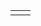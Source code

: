 |                                                                                                                                                                |      |
| -------------------------------------------------------------------------------------------------------------------------------------------------------------- | ---- |
|                                                                                                                                                                |      |
